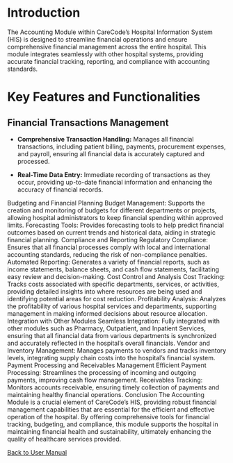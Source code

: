 # Introduction

The Accounting Module within CareCode’s Hospital Information System (HIS) is designed to streamline financial operations and ensure comprehensive financial management across the entire hospital. This module integrates seamlessly with other hospital systems, providing accurate financial tracking, reporting, and compliance with accounting standards.

# Key Features and Functionalities

## Financial Transactions Management

* **Comprehensive Transaction Handling:** Manages all financial transactions, including patient billing, payments, procurement expenses, and payroll, ensuring all financial data is accurately captured and processed.

* **Real-Time Data Entry:** Immediate recording of transactions as they occur, providing up-to-date financial information and enhancing the accuracy of financial records.

Budgeting and Financial Planning
Budget Management: Supports the creation and monitoring of budgets for different departments or projects, allowing hospital administrators to keep financial spending within approved limits.
Forecasting Tools: Provides forecasting tools to help predict financial outcomes based on current trends and historical data, aiding in strategic financial planning.
Compliance and Reporting
Regulatory Compliance: Ensures that all financial processes comply with local and international accounting standards, reducing the risk of non-compliance penalties.
Automated Reporting: Generates a variety of financial reports, such as income statements, balance sheets, and cash flow statements, facilitating easy review and decision-making.
Cost Control and Analysis
Cost Tracking: Tracks costs associated with specific departments, services, or activities, providing detailed insights into where resources are being used and identifying potential areas for cost reduction.
Profitability Analysis: Analyzes the profitability of various hospital services and departments, supporting management in making informed decisions about resource allocation.
Integration with Other Modules
Seamless Integration: Fully integrated with other modules such as Pharmacy, Outpatient, and Inpatient Services, ensuring that all financial data from various departments is synchronized and accurately reflected in the hospital’s overall financials.
Vendor and Inventory Management: Manages payments to vendors and tracks inventory levels, integrating supply chain costs into the hospital’s financial system.
Payment Processing and Receivables Management
Efficient Payment Processing: Streamlines the processing of incoming and outgoing payments, improving cash flow management.
Receivables Tracking: Monitors accounts receivable, ensuring timely collection of payments and maintaining healthy financial operations.
Conclusion
The Accounting Module is a crucial element of CareCode’s HIS, providing robust financial management capabilities that are essential for the efficient and effective operation of the hospital. By offering comprehensive tools for financial tracking, budgeting, and compliance, this module supports the hospital in maintaining financial health and sustainability, ultimately enhancing the quality of healthcare services provided.

[Back to User Manual](https://github.com/hmislk/hmis/wiki/User-Manual)
